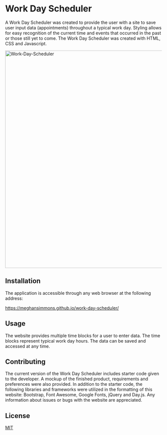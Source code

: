 # Work Day Scheduler

A Work Day Scheduler was created to provide the user with a site to save user input data (appointments) throughout a typical work day. Styling allows for easy recognition of the current time and events that occurred in the past or those still yet to come. The Work Day Scheduler was created with HTML, CSS and Javascript. 

<img width="700" alt="Work-Day-Scheduler" src="https://user-images.githubusercontent.com/128755783/232633418-91edf332-8932-41e9-b1ec-7516ca0756e9.png">



## Installation

The application is accessible through any web browser at the following address:

https://meghansimmons.github.io/work-day-scheduler/


## Usage

The website provides multiple time blocks for a user to enter data. The time blocks represent typical work day hours. The data can be saved and accessed at any time.


## Contributing

The current version of the Work Day Scheduler includes starter code given to the developer. A mockup of the finished product, requirements and preferences were also provided. In addition to the starter code, the following libraries and frameworks were utilized in the formatting of this website: Bootstrap, Font Awesome, Google Fonts, jQuery and Day.js. Any information about issues or bugs with the website are appreciated. 

## License

[MIT](https://choosealicense.com/licenses/mit/)
